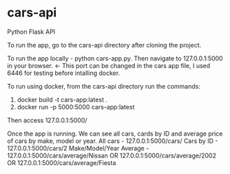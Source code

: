 # cars-api
Python Flask API

To run the app, go to the cars-api directory after cloning the project.

To run the app locally - python cars-app.py. Then navigate to 127.0.0.1:5000 in your browser. <- This port can be changed in the cars app file, I used 6446 for testing before intalling docker.

To run using docker, from the cars-api directory run the commands:
1) docker build -t cars-app:latest .
2) docker run -p 5000:5000 cars-app:latest

Then access 127.0.0.1:5000/

Once the app is running. We can see all cars, cards by ID and average price of cars by make, model or year.
All cars - 127.0.0.1:5000/cars/
Cars by ID - 127.0.0.1:5000/cars/2
Make/Model/Year Average -  127.0.0.1:5000/cars/average/Nissan OR 127.0.0.1:5000/cars/average/2002 OR 127.0.0.1:5000/cars/average/Fiesta
